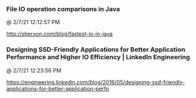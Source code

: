 ﻿

### File IO operation comparisons in Java
@ 2/7/21 12:12:57 PM

http://sherxon.com/blog/fastest-io-in-java



### Designing SSD-Friendly Applications for Better Application Performance and Higher IO Efficiency | LinkedIn Engineering
@ 2/7/21 12:23:56 PM

https://engineering.linkedin.com/blog/2016/05/designing-ssd-friendly-applications-for-better-application-perfo

